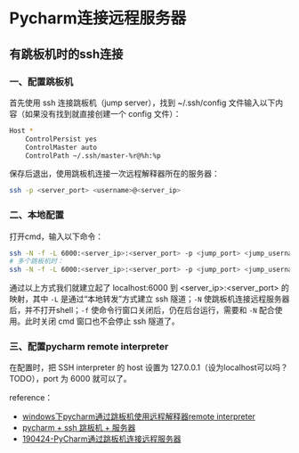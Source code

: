 # Pycharm连接远程服务器

## 有跳板机时的ssh连接

### 一、配置跳板机

首先使用 ssh 连接跳板机（jump server），找到 ~/.ssh/config 文件输入以下内容（如果没有找到就直接创建一个 config 文件）：

```bash
Host *
    ControlPersist yes
    ControlMaster auto
    ControlPath ~/.ssh/master-%r@%h:%p
```

保存后退出，使用跳板机连接一次远程解释器所在的服务器：

```bash
ssh -p <server_port> <username>@<server_ip>
```

### 二、本地配置

打开cmd，输入以下命令：

```bash
ssh -N -f -L 6000:<server_ip>:<server_port> -p <jump_port> <jump_username>@<jump_ip> -o TCPKeepAlive=yes
# 多个跳板机时：
ssh -N -f -L 6000:<server_ip>:<server_port> -p <jump_port> <jump_username1>@<jump_ip1>,<jump_username2>@<jump_ip2> -o TCPKeepAlive=yes
```

通过以上方式我们就建立起了 localhost:6000 到 <server_ip>:<server_port> 的映射，其中 `-L` 是通过“本地转发”方式建立 ssh 隧道；`-N` 使跳板机连接远程服务器后，并不打开shell；`-f` 使命令行窗口关闭后，仍在后台运行，需要和 `-N` 配合使用。此时关闭 cmd 窗口也不会停止 ssh 隧道了。

### 三、配置pycharm remote interpreter

在配置时，把 SSH interpreter 的 host 设置为 127.0.0.1（设为localhost可以吗？TODO），port 为 6000 就可以了。

reference：

- [windows下pycharm通过跳板机使用远程解释器remote interpreter](https://www.jianshu.com/p/afe423602ce3)
- [pycharm + ssh 跳板机 + 服务器](http://jjkislele.cn/2019/08/22/2019-08-22-usage-pycharm-ssh/)
- [190424-PyCharm通过跳板机连接远程服务器](https://blog.csdn.net/qq_33039859/article/details/89503464)